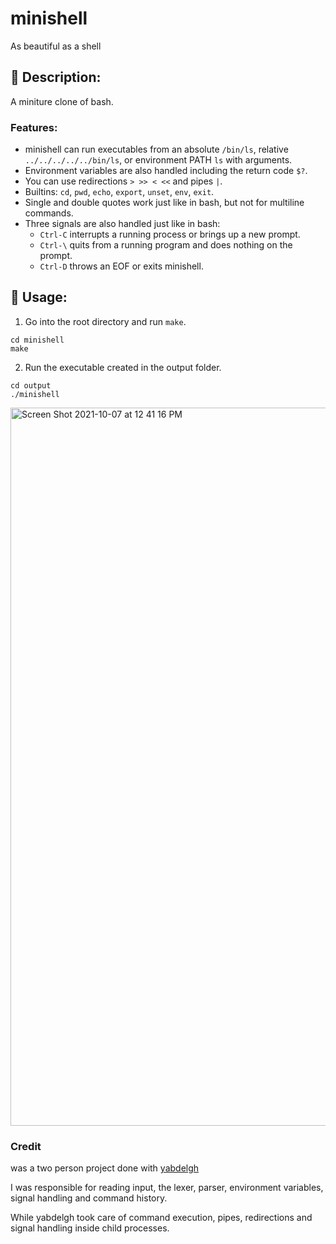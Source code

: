 # minishell
As beautiful as a shell

## 🧐 Description:
A miniture clone of bash.

### Features:
- minishell can run executables from an absolute `/bin/ls`, relative `../../../../../bin/ls`, or environment PATH `ls` with arguments.
- Environment variables are also handled including the return code `$?`.
- You can use redirections `> >> < <<` and pipes `|`.
- Builtins: `cd`, `pwd`, `echo`, `export`, `unset`, `env`, `exit`.
- Single and double quotes work just like in bash, but not for multiline commands.
- Three signals are also handled just like in bash:
  - `Ctrl-C` interrupts a running process or brings up a new prompt.
  - `Ctrl-\` quits from a running program and does nothing on the prompt.
  - `Ctrl-D` throws an EOF or exits minishell.

## 🔧 Usage:
1. Go into the root directory and run `make`.
```
cd minishell
make
```
2. Run the executable created in the output folder.
```
cd output
./minishell
```
<img width="1149" alt="Screen Shot 2021-10-07 at 12 41 16 PM" src="https://user-images.githubusercontent.com/58333462/136377318-c9cc52d2-a4ea-4170-96b7-470c172a1300.png">

### Credit
was a two person project done with [yabdelgh](https://github.com/yabdelgh)

I was responsible for reading input, the lexer, parser, environment variables, signal handling and command history.

While yabdelgh took care of command execution, pipes, redirections and signal handling inside child processes.
